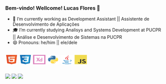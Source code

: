 ### Bem-vindo! Wellcome! Lucas Flores 👋

- 🔭 I’m currently working as Development Assistant || Assistente de Desenvolvimento de Aplicações
- 🎓 I’m currently studying Analisys and Systems Development at PUCPR || Análise e Desenvolvimento de Sistemas na PUCPR
- 😄 Pronouns: he/him || ele/dele 

<div style="display: inline_block"><br>
  <img align="center" alt="lucas-HTML" height="30" width="40" src="https://github.com/devicons/devicon/blob/master/icons/html5/html5-original.svg">
  <img align="center" alt="lucas-CSS" height="30" width="40" src="https://github.com/devicons/devicon/blob/master/icons/css3/css3-original.svg">
  <img align="center" alt="lucas-AdobeXd" height="30" width="40" src="https://github.com/devicons/devicon/blob/master/icons/xd/xd-line.svg">
  <img align="center" alt="lucas-Python" height="30" width="40" src="https://github.com/devicons/devicon/blob/master/icons/python/python-original.svg">
  <img align="center" alt="lucas-Java" height="30" width="40" src="https://github.com/devicons/devicon/blob/master/icons/java/java-original.svg">
  <img align="center" alt="lucas-JS" height="30" width="40" src="https://github.com/devicons/devicon/blob/master/icons/javascript/javascript-original.svg">
</div>

##

<div>
  <a href="mailto:lucasflores.tec@gmail.com"><img src="https://img.shields.io/badge/-Gmail-%23333?style=for-the-badge&logo=gmail&logoColor=white" target="_blank"></a>
  <a href="https://www.linkedin.com/in/lucasfrancisconiflores/" target="_blank"><img src="https://img.shields.io/badge/-LinkedIn-%230077B5?style=for-the-badge&logo=linkedin&logoColor=white" target="_blank"></a> 
  <a href="https://web.whatsapp.com/+5541996533594" target="_blank"><img src="https://img.shields.io/badge/WhatsApp-25D366?style=for-the-badge&logo=whatsapp&logoColor=white" target="_blank"></a> 
</div>
